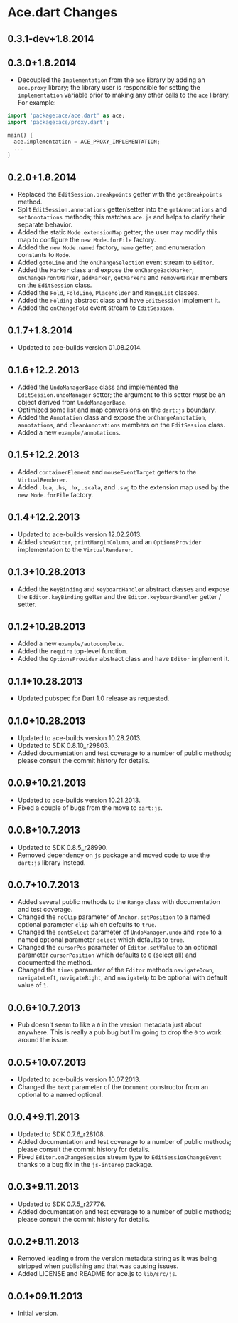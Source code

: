 # Ace.dart Changes

## 0.3.1-dev+1.8.2014

## 0.3.0+1.8.2014

- Decoupled the `Implementation` from the `ace` library by adding an `ace.proxy`
library;  the library user is responsible for setting the `implementation` 
variable prior to making any other calls to the `ace` library.  For example:

```dart
import 'package:ace/ace.dart' as ace;
import 'package:ace/proxy.dart';

main() {
  ace.implementation = ACE_PROXY_IMPLEMENTATION;
  ...
}
```

## 0.2.0+1.8.2014

- Replaced the `EditSession.breakpoints` getter with the `getBreakpoints` 
method.
- Split `EditSession.annotations` getter/setter into the `getAnnotations` and
`setAnnotations` methods; this matches `ace.js` and helps to clarify their 
separate behavior.
- Added the static `Mode.extensionMap` getter; the user may modify this map to
configure the `new Mode.forFile` factory.
- Added the `new Mode.named` factory, `name` getter, and enumeration constants 
to `Mode`.
- Added `gotoLine` and the `onChangeSelection` event stream to `Editor`.
- Added the `Marker` class and expose the `onChangeBackMarker`, 
`onChangeFrontMarker`, `addMarker`, `getMarkers` and `removeMarker` members on 
the `EditSession` class.
- Added the `Fold`, `FoldLine`, `Placeholder` and `RangeList` classes.
- Added the `Folding` abstract class and have `EditSession` implement it. 
- Added the `onChangeFold` event stream to `EditSession`.

## 0.1.7+1.8.2014

- Updated to ace-builds version 01.08.2014.

## 0.1.6+12.2.2013

- Added the `UndoManagerBase` class and implemented the 
`EditSession.undoManager` setter; the argument to this setter _must_ be an 
object derived from `UndoManagerBase`.
- Optimized some list and map conversions on the `dart:js` boundary.
- Added the `Annotation` class and expose the `onChangeAnnotation`, 
`annotations`, and `clearAnnotations` members on the `EditSession` class.
- Added a new `example/annotations`.

## 0.1.5+12.2.2013

- Added `containerElement` and `mouseEventTarget` getters to the 
`VirtualRenderer`.
- Added `.lua`, `.hs`, `.hx`, `.scala`, and `.svg` to the extension map used by 
the `new Mode.forFile` factory.

## 0.1.4+12.2.2013

- Updated to ace-builds version 12.02.2013.
- Added `showGutter`, `printMarginColumn`, and an `OptionsProvider` 
implementation to the `VirtualRenderer`.

## 0.1.3+10.28.2013

- Added the `KeyBinding` and `KeyboardHandler` abstract classes and expose the
`Editor.keyBinding` getter and the `Editor.keyboardHandler` getter / setter.

## 0.1.2+10.28.2013

- Added a new `example/autocomplete`.
- Added the `require` top-level function.
- Added the `OptionsProvider` abstract class and have `Editor` implement it. 

## 0.1.1+10.28.2013

- Updated pubspec for Dart 1.0 release as requested.

## 0.1.0+10.28.2013

- Updated to ace-builds version 10.28.2013.
- Updated to SDK 0.8.10_r29803.
- Added documentation and test coverage to a number of public methods; please
consult the commit history for details.

## 0.0.9+10.21.2013

- Updated to ace-builds version 10.21.2013.
- Fixed a couple of bugs from the move to `dart:js`.

## 0.0.8+10.7.2013

- Updated to SDK 0.8.5_r28990.
- Removed dependency on `js` package and moved code to use the `dart:js` 
library instead.

## 0.0.7+10.7.2013

- Added several public methods to the `Range` class with documentation and test 
coverage.
- Changed the `noClip` parameter of `Anchor.setPosition` to a named optional
parameter `clip` which defaults to `true`.
- Changed the `dontSelect` parameter of `UndoManager.undo` and `redo` to a named 
optional parameter `select` which defaults to `true`.
- Changed the `cursorPos` parameter of `Editor.setValue` to an optional
parameter `cursorPosition` which defaults to `0` (select all) and documented the
method.
- Changed the `times` parameter of the `Editor` methods `navigateDown`, 
`navigateLeft`, `navigateRight`, and `navigateUp` to be optional with default 
value of `1`.

## 0.0.6+10.7.2013

- Pub doesn't seem to like a `0` in the version metadata just about anywhere.
This is really a pub bug but I'm going to drop the `0` to work around the issue.

## 0.0.5+10.07.2013

- Updated to ace-builds version 10.07.2013.
- Changed the `text` parameter of the `Document` constructor from an optional
to a named optional.

## 0.0.4+9.11.2013

- Updated to SDK 0.7.6_r28108.
- Added documentation and test coverage to a number of public methods; please
consult the commit history for details.
- Fixed `Editor.onChangeSession` stream type to `EditSessionChangeEvent` thanks
to a bug fix in the `js-interop` package.

## 0.0.3+9.11.2013

- Updated to SDK 0.7.5_r27776.
- Added documentation and test coverage to a number of public methods; please
consult the commit history for details.

## 0.0.2+9.11.2013

- Removed leading `0` from the version metadata string as it was being stripped
when publishing and that was causing issues.
- Added LICENSE and README for ace.js to `lib/src/js`.

## 0.0.1+09.11.2013

- Initial version.

